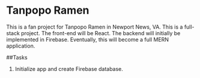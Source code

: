 # Tanpopo Ramen

This is a fan project for Tanpopo Ramen in Newport News, VA. This is a full-stack project. The front-end will be React. The backend will initially be implemented in Firebase. Eventually, this will become a full MERN application.

##Tasks

1. Initialize app and create Firebase database.
